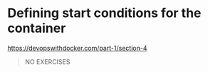 # Defining start conditions for the container
https://devopswithdocker.com/part-1/section-4

> NO EXERCISES